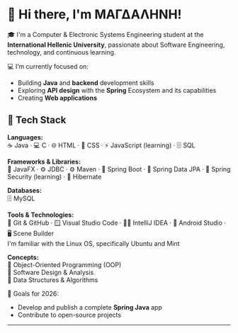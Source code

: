 # 👋 Hi there, I'm ΜΑΓΔΑΛΗΝΗ!

🎓 I'm a Computer & Electronic Systems Engineering student at the **International Hellenic University**, passionate about Software Engineering, technology, and continuous learning.

💻 I’m currently focused on:
- Building **Java** and **backend** development skills
- Exploring **API design** with the **Spring** Ecosystem and its capabilities
- Creating **Web applications**

## 🧰 Tech Stack

**Languages:**  
☕ Java · 💻 C · 🌐 HTML · 🧩 CSS · ⚡ JavaScript (learning) · 🗄️ SQL

**Frameworks & Libraries:**  
🧱 JavaFX · ⚙️ JDBC · ⚙️ Maven ·
🌿 Spring Boot · 🧩 Spring Data JPA  · 
🔐 Spring Security (learning) · 🧬 Hibernate  

**Databases:**  
🗄️ MySQL   

**Tools & Technologies:**  
🧰 Git & GitHub · 🪟 Visual Studio Code · 🧑‍💻 IntelliJ IDEA · 📱 Android Studio · 🖥️ Scene Builder <br>
I'm familiar with the Linux OS, specifically Ubuntu and Mint 

**Concepts:**  
🔹 Object-Oriented Programming (OOP)  
🔹 Software Design & Analysis  
🔹 Data Structures & Algorithms 

🚀 Goals for 2026:
- Develop and publish a complete **Spring Java** app
- Contribute to open-source projects
---

